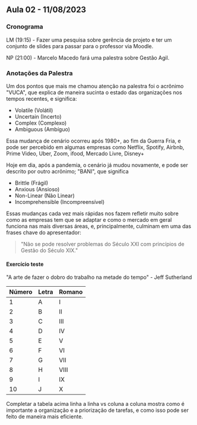 ## Aula 02 - 11/08/2023


### Cronograma

LM (19:15) - Fazer uma pesquisa sobre gerência de projeto e ter um conjunto de slides para passar para o professor via Moodle.

NP (21:00) - Marcelo Macedo fará uma palestra sobre Gestão Agil.

### Anotações da Palestra

Um dos pontos que mais me chamou atenção na palestra foi o acrônimo "VUCA", que explica de maneira sucinta o estado das organizações nos tempos recentes, e significa:

- Volatile (Volátil)
- Uncertain (Incerto)
- Complex (Complexo)
- Ambiguous (Ambíguo)

Essa mudança de cenário ocorreu após 1980+, ao fim da Guerra Fria, e pode ser percebido em algumas empresas como Netflix, Spotify, Airbnb, Prime Video, Uber, Zoom, ifood, Mercado Livre, Disney+

Hoje em dia, após a pandemia, o cenário já mudou novamente, e pode ser descrito por outro acrônimo; "BANI", que significa

- Brittle (Frágil)
- Anxious (Ansioso)
- Non-Linear (Não Linear)
- Incomprehensible (Incompreensível)


Essas mudanças cada vez mais rápidas nos fazem refletir muito sobre como as empresas tem que se adaptar e como o mercado em geral funciona nas mais diversas áreas, e, principalmente, culminam em uma das frases chave do apresentador:
> "Não se pode resolver problemas do Século XXI com princípios de Gestão do Século XIX."


#### Exercício teste

"A arte de fazer o dobro do trabalho na metade do tempo" - Jeff Sutherland

| Número | Letra | Romano |
| ------ | ----- | ------ |
| 1 | A | I |
| 2 | B | II |
| 3 | C | III |
| 4 | D | IV |
| 5 | E | V |
| 6 | F | VI |
| 7 | G | VII |
| 8 | H | VIII |
| 9 | I | IX |
| 10 | J | X |

Completar a tabela acima linha a linha vs coluna a coluna mostra como é importante a organização e a priorização de tarefas, e como isso pode ser feito de maneira mais eficiente.
